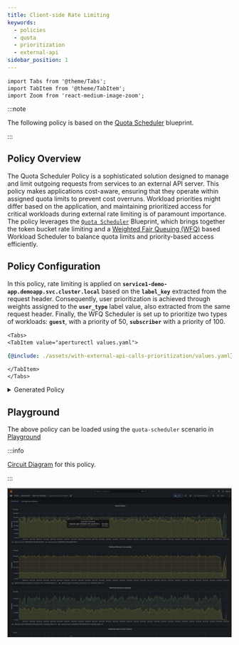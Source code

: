 ```yaml
---
title: Client-side Rate Limiting
keywords:
  - policies
  - quota
  - prioritization
  - external-api
sidebar_position: 1
---
```


```mdx-code-block
import Tabs from '@theme/Tabs';
import TabItem from '@theme/TabItem';
import Zoom from 'react-medium-image-zoom';
```

:::note

The following policy is based on the
[Quota Scheduler](/reference/blueprints/policies/quota-scheduler.md#policy-quota-scheduler)
blueprint.

:::

## Policy Overview

The Quota Scheduler Policy is a sophisticated solution designed to manage and
limit outgoing requests from services to an external API server. This policy
makes applications cost-aware, ensuring that they operate within assigned quota
limits to prevent cost overruns. Workload priorities might differ based on the
application, and maintaining prioritized access for critical workloads during
external rate limiting is of paramount importance. The policy leverages the
[`Quota Scheduler`](/reference/blueprints/policies/quota-scheduler.md)
Blueprint, which brings together the token bucket rate limiting and a
[Weighted Fair Queuing (WFQ)](/concepts/flow-control/components/load-scheduler.md#scheduler)
based Workload Scheduler to balance quota limits and priority-based access
efficiently.

## Policy Configuration

In this policy, rate limiting is applied on
**`service1-demo-app.demoapp.svc.cluster.local`** based on the **`label_key`**
extracted from the request header. Consequently, user prioritization is achieved
through weights assigned to the **`user_type`** label value, also extracted from
the same request header. Finally, the WFQ Scheduler is set up to prioritize two
types of workloads: **`guest`**, with a priority of 50, **`subscriber`** with a
priority of 100.

```mdx-code-block
<Tabs>
<TabItem value="aperturectl values.yaml">
```

```yaml
{@include: ./assets/with-external-api-calls-prioritization/values.yaml}
```

```mdx-code-block
</TabItem>
</Tabs>

```

<details><summary>Generated Policy</summary>
<p>

```yaml
{@include: ./assets/with-external-api-calls-prioritization/policy.yaml}
```

</p>
</details>

## Playground

The above policy can be loaded using the `quota-scheduler` scenario in
[Playground](https://github.com/fluxninja/aperture/blob/main/playground/README.md)

:::info

[Circuit Diagram](./assets/with-external-api-calls-prioritization/graph.mmd.svg)
for this policy.

:::

<Zoom>

![External Rate Limiting With Prioritization ](./assets/with-external-api-calls-prioritization/dashboard.png)

</Zoom>
